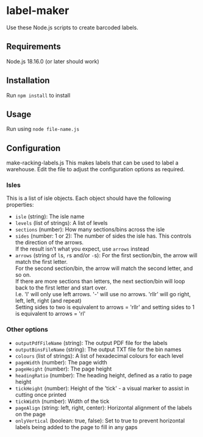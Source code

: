 # label-maker
Use these Node.js scripts to create barcoded labels.

## Requirements
Node.js 18.16.0 (or later should work)

## Installation
Run `npm install` to install 

## Usage
Run using `node file-name.js`

## Configuration
make-racking-labels.js
This makes labels that can be used to label a warehouse.
Edit the file to adjust the configuration options as required. 


### Isles
This is a list of isle objects. Each object should have the following properties:

- `isle` (string): The isle name
- `levels` (list of strings): A list of levels
- `sections` (number): How many sections/bins across the isle
- `sides` (number: 1 or 2): The number of sides the isle has. This controls the direction of the arrows.  
            If the result isn't what you expect, use `arrows` instead
- `arrows` (string of `l`s, `r`s and/or `-`s):
        For the first section/bin, the arrow will match the first letter.  
        For the second section/bin, the arrow will match the second letter, and so on.  
        If there are more sections than letters, the next section/bin will loop back to the first letter and start over.  
        I.e. 'l' will only use left arrows. '-' will use no arrows. 'rllr' will go right, left, left, right (and repeat)  
        Setting sides to two is equivalent to arrows = 'rllr' and setting sides to 1 is equivalent to arrows = 'rl'  

### Other options

- `outputPdfFileName` (string): The output PDF file for the labels
- `outputBinsFileName` (string): The output TXT file for the bin names
- `colours` (list of strings): A list of hexadecimal colours for each level
- `pageWidth` (number): The page width
- `pageHeight` (number): The page height
- `headingRatio` (number): The heading height, defined as a ratio to page height
- `tickHeight` (number): Height of the 'tick' - a visual marker to assist in cutting once printed
- `tickWidth` (number): Width of the tick
- `pageAlign` (string: left, right, center): Horizontal alignment of the labels on the page
- `onlyVertical` (boolean: true, false): Set to true to prevent horizontal labels being added to the page to fill in any gaps